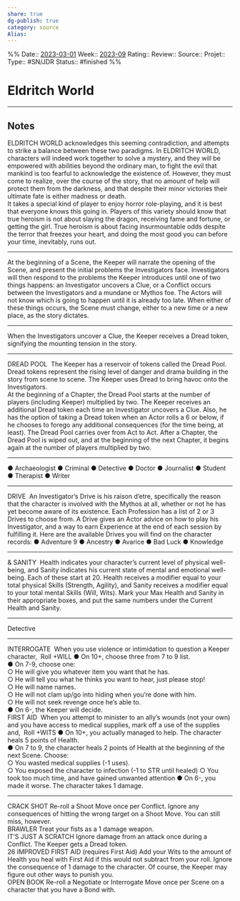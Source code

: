 ```yaml
---
share: true 
dg-publish: true
category: source
Alias:
---
```


%%
Date:: [2023-03-01](2023-03-01.md)
Week:: [2023-09](../week/2023-09.md)
Rating::
Review:: 
Source::
Projet:: 
Type:: #SN/JDR 
Status:: #finished 
%%

# Eldritch World

***

## Notes

ELDRITCH WORLD acknowledges this seeming contradiction, and attempts to strike a balance between these two paradigms. In ELDRITCH WORLD, characters will indeed work together to solve a mystery, and they will be empowered with abilities beyond the ordinary man, to fight the evil that mankind is too fearful to acknowledge the existence of. However, they must come to realize, over the course of the story, that no amount of help will protect them from the darkness, and that despite their minor victories their ultimate fate is either madness or death.  
It takes a special kind of player to enjoy horror role-playing, and it is best that everyone knows this going in. Players of this variety should know that true heroism is not about slaying the dragon, receiving fame and fortune, or getting the girl. True heroism is about facing insurmountable odds despite the terror that freezes your heart, and doing the most good you can before your time, inevitably, runs out.  
  
*****  
  
At the beginning of a Scene, the Keeper will narrate the opening of the Scene, and present the initial problems the Investigators face. Investigators will then respond to the problems the Keeper introduces until one of two things happens: an Investigator uncovers a Clue, or a Conflict occurs between the Investigators and a mundane or Mythos foe. The Actors will not know which is going to happen until it is already too late. When either of these things occurs, the Scene must change, either to a new time or a new place, as the story dictates.  
  
*****  
  
When the Investigators uncover a Clue, the Keeper receives a Dread token, signifying the mounting tension in the story.  
  
*****  
  
DREAD POOL  The Keeper has a reservoir of tokens called the Dread Pool. Dread tokens represent the rising level of danger and drama building in the story from scene to scene. The Keeper uses Dread to bring havoc onto the Investigators.  
At the beginning of a Chapter, the Dread Pool starts at the number of players (including Keeper) multiplied by two. The Keeper receives an additional Dread token each time an Investigator uncovers a Clue. Also, he has the option of taking a Dread token when an Actor rolls a 6 or below, if he chooses to forego any additional consequences (for the time being, at least). The Dread Pool carries over from Act to Act. After a Chapter, the Dread Pool is wiped out, and at the beginning of the next Chapter, it begins again at the number of players multiplied by two.  
  
*****  
  
● Archaeologist ● Criminal ● Detective ● Doctor ● Journalist ● Student ● Therapist ● Writer  
  
*****  
  
DRIVE  An Investigator’s Drive is his raison d’etre, specifically the reason that the character is involved with the Mythos at all, whether or not he has yet become aware of its existence. Each Profession has a list of 2 or 3 Drives to choose from. A Drive gives an Actor advice on how to play his Investigator, and a way to earn Experience at the end of each session by fulfilling it. Here are the available Drives you will find on the character records: ● Adventure 9 ● Ancestry ● Avarice ● Bad Luck ● Knowledge  
  
*****  
  
& SANITY  Health indicates your character’s current level of physical well-being, and Sanity indicates his current state of mental and emotional well-being. Each of these start at 20. Health receives a modifier equal to your total physical Skills (Strength, Agility), and Sanity receives a modifier equal to your total mental Skills (Will, Wits). Mark your Max Health and Sanity in their appropriate boxes, and put the same numbers under the Current Health and Sanity.  
  
*****  
  
Detective  
  
*****  
  
INTERROGATE  When you use violence or intimidation to question a Keeper character,  Roll +WILL ● On 10+, choose three from 7 to 9 list.  
● On 7-9, choose one:  
○ He will give you whatever item you want that he has.  
○ He will tell you what he thinks you want to hear, just please stop!  
○ He will name names.  
○ He will not clam up/go into hiding when you’re done with him.  
○ He will not seek revenge once he’s able to.  
● On 6-, the Keeper will decide.  
FIRST AID  When you attempt to minister to an ally’s wounds (not your own) and you have access to medical supplies, mark off a use of the supplies and,  Roll +WITS ● On 10+, you actually managed to help. The character heals 5 points of Health.  
● On 7 to 9, the character heals 2 points of Health at the beginning of the next Scene. Choose:  
○ You wasted medical supplies (-1 uses).  
○ You exposed the character to infection (-1 to STR until healed) ○ You took too much time, and have gained unwanted attention ● On 6-, you made it worse. The character takes 1 damage.  
  
*****  
  
CRACK SHOT Re-roll a Shoot Move once per Conflict. Ignore any consequences of hitting the wrong target on a Shoot Move. You can still miss, however.  
BRAWLER Treat your fists as a 1 damage weapon.  
IT’S JUST A SCRATCH Ignore damage from an attack once during a Conflict. The Keeper gets a Dread token.  
26 IMPROVED FIRST AID (requires First Aid) Add your Wits to the amount of Health you heal with First Aid if this would not subtract from your roll. Ignore the consequence of 1 damage to the character. Of course, the Keeper may figure out other ways to punish you.  
OPEN BOOK Re-roll a Negotiate or Interrogate Move once per Scene on a character that you have a Bond with.